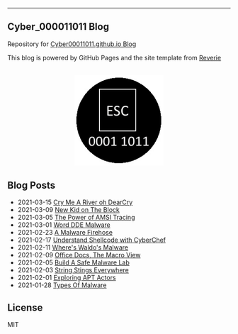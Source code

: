 
---
## Cyber_000011011 Blog

Repository for [Cyber00011011.github.io Blog](https://cyber00011011.github.io/)

This blog is powered by GitHub Pages and the site template from [Reverie](https://github.com/amitmerchant1990/reverie)


<div align="center">
  <br>
  <img src="/images/icon2.jpg" alt="Cyber00011011_Blog" width="200"/>
  <br>  
</div>

## Blog Posts


* 2021-03-15 [Cry Me A River oh DearCry](https://cyber00011011.github.io/CryMeARiver/)
* 2021-03-09 [New Kid on The Block](https://cyber00011011.github.io/TheNewKidInTown.md/)
* 2021-03-05 [The Power of AMSI Tracing](https://cyber00011011.github.io/ThePowerOfLogging.md/)
* 2021-03-01 [Word DDE Malware](https://cyber00011011.github.io/WordDDE/)
* 2021-02-23 [A Malware Firehose](https://cyber00011011.github.io/AMalwareFirehose/)
* 2021-02-17 [Understand Shellcode with CyberChef](https://cyber00011011.github.io/CookingUpCyber/)
* 2021-02-11 [Where's Waldo's Malware](https://cyber00011011.github.io/WheresWaldosMalware/)
* 2021-02-09 [Office Docs, The Macro View](https://cyber00011011.github.io/OfficeDocsTheMacroView/)
* 2021-02-05 [Build A Safe Malware Lab](https://cyber00011011.github.io/BuildASafeMalwareLab/)
* 2021-02-03 [String Stings Everywhere](https://cyber00011011.github.io/StringStingsEverywhere/)
* 2021-02-01 [Exploring APT Actors](https://cyber00011011.github.io/Exploring_APT_Actors/)
* 2021-01-28 [Types Of Malware](https://cyber00011011.github.io/TypesOfMalware/)

## License

MIT
